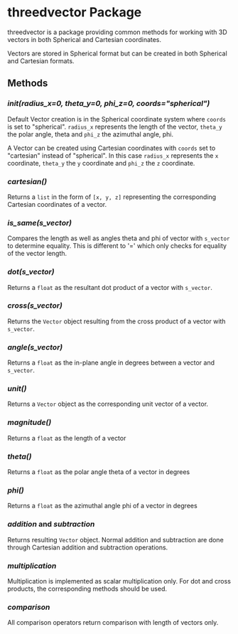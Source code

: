# threedvector Package

threedvector is a package providing common methods for working with 3D vectors in both Spherical and Cartesian coordinates.

Vectors are stored in Spherical format but can be created in both Spherical and Cartesian formats.

## Methods

### ___init__(radius_x=0, theta_y=0, phi_z=0, coords="spherical")_
Default Vector creation is in the Spherical coordinate system where `coords` is set to "spherical".  `radius_x` represents the length of the vector, `theta_y` the polar angle, theta and `phi_z` the azimuthal angle, phi.  

A Vector can be created using Cartesian coordinates with `coords` set to "cartesian" instead of "spherical".  In this case `radius_x` represents the `x` coordinate, `theta_y` the `y` coordinate and `phi_z` the `z` coordinate.

### _cartesian()_
Returns a `list` in the form of `[x, y, z]` representing the corresponding Cartesian coordinates of a vector.

### _is_same(s_vector)_
Compares the length as well as angles theta and phi of vector with `s_vector` to determine equality.  This is different to '=' which only checks for equality of the vector length.

### _dot(s_vector)_
Returns a `float` as the resultant dot product of a vector with `s_vector`.

### _cross(s_vector)_
Returns the `Vector` object resulting from the cross product of a vector with `s_vector`.

### _angle(s_vector)_
Returns a `float` as the in-plane angle in degrees between a vector and `s_vector`.

### _unit()_
Returns a `Vector` object as the corresponding unit vector of a vector.

### _magnitude()_
Returns a `float` as the length of a vector

### _theta()_
Returns a `float` as the polar angle theta of a vector in degrees

### _phi()_
Returns a `float` as the azimuthal angle phi of a vector in degrees

### _addition_ and _subtraction_
Returns resulting `Vector` object.  Normal addition and subtraction are done through Cartesian addition and subtraction operations.

### _multiplication_
Multiplication is implemented as scalar multiplication only.  For dot and cross products, the corresponding methods should be used.

### _comparison_
All comparison operators return comparison with length of vectors only.
